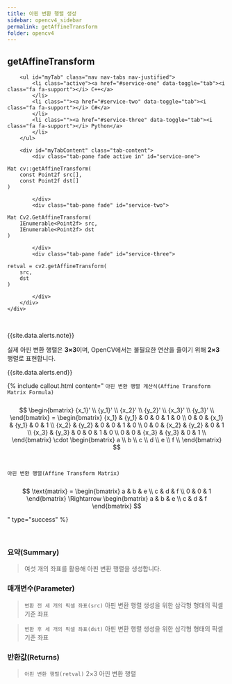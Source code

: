 ```yaml
---
title: 아핀 변환 행렬 생성
sidebar: opencv4_sidebar
permalink: getAffineTransform
folder: opencv4
---
```


<div class="row">
    <div class="col-lg-12">
        <h2 class="page-header">getAffineTransform</h2>
    </div>
    <div class="col-lg-12">

        <ul id="myTab" class="nav nav-tabs nav-justified">
            <li class="active"><a href="#service-one" data-toggle="tab"><i class="fa fa-support"></i> C++</a>
            </li>
            <li class=""><a href="#service-two" data-toggle="tab"><i class="fa fa-support"></i> C#</a>
            </li>
            <li class=""><a href="#service-three" data-toggle="tab"><i class="fa fa-support"></i> Python</a>
            </li>
        </ul>

        <div id="myTabContent" class="tab-content">
            <div class="tab-pane fade active in" id="service-one">
<pre class="prettyprint"><code class="language-cpp">Mat cv::getAffineTransform(
    const Point2f src[],
    const Point2f dst[]
)</code></pre>
            </div>
            <div class="tab-pane fade" id="service-two">
<pre class="prettyprint"><code class="language-cs">Mat Cv2.GetAffineTransform(
    IEnumerable&lt;Point2f&gt; src,
    IEnumerable&lt;Point2f&gt; dst
)</code></pre>
            </div>
            <div class="tab-pane fade" id="service-three">
<pre class="prettyprint"><code class="language-py">retval = cv2.getAffineTransform(
    src,
    dst
)</code></pre>
            </div>
        </div>
    </div>
</div>

<br>

{{site.data.alerts.note}}

실제 아핀 변환 행렬은 <b>3×3</b>이며, OpenCV에서는 불필요한 연산을 줄이기 위해 <b>2×3</b> 행렬로 표현합니다.

{{site.data.alerts.end}}

{% include callout.html content="
`아핀 변환 행렬 계산식(Affine Transform Matrix Formula)`
<br><br>
$$ \begin{bmatrix} {x_1}' \\ {y_1}' \\ {x_2}' \\ {y_2}' \\ {x_3}' \\ {y_3}' \\ \end{bmatrix} = \begin{bmatrix} {x_1} & {y_1} & 0 & 0 & 1 & 0 \\ 0 & 0 & {x_1} & {y_1} & 0 & 1 \\ {x_2} & {y_2} & 0 & 0 & 1 & 0 \\ 0 & 0 & {x_2} & {y_2} & 0 & 1 \\ {x_3} & {y_3} & 0 & 0 & 1 & 0 \\ 0 & 0 & {x_3} & {y_3} & 0 & 1 \\ \end{bmatrix} \cdot \begin{bmatrix} a \\ b \\ c \\ d \\ e \\ f \\ \end{bmatrix} $$
<br><br>
`아핀 변환 행렬(Affine Transform Matrix)`
<br><br>
$$ \text{matrix} = \begin{bmatrix} a & b & e \\ c & d & f \\ 0 & 0 & 1 \end{bmatrix} \Rightarrow  \begin{bmatrix} a & b & e \\ c & d & f \end{bmatrix} $$

" type="success" %}

<br>

### 요약(Summary)

> 여섯 개의 좌표를 활용해 아핀 변환 행렬을 생성합니다.

### 매개변수(Parameter)

> `변환 전 세 개의 픽셀 좌표(src)` 아핀 변환 행렬 생성을 위한 삼각형 형태의 픽셀 기준 좌표

> `변환 후 세 개의 픽셀 좌표(dst)` 아핀 변환 행렬 생성을 위한 삼각형 형태의 픽셀 기준 좌표

### 반환값(Returns)

> `아핀 변환 행렬(retval)` 2×3 아핀 변환 행렬